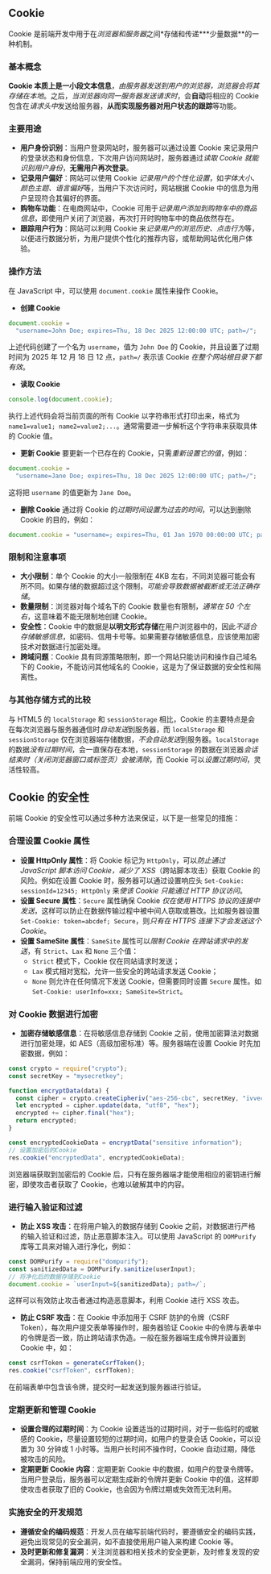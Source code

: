 ## Cookie

Cookie 是前端开发中用于在*浏览器和服务器*之间\*存储和传递**\*少量数据**的一种机制。

### 基本概念

**Cookie 本质上是一小段文本信息**，_由服务器发送到用户的浏览器，浏览器会将其存储在本地_。之后，_当浏览器向同一服务器发送请求时_，会**自动**将相应的 Cookie 包含在*请求头中*发送给服务器，**从而实现服务器对用户状态的跟踪**等功能。

### 主要用途

- **用户身份识别**：当用户登录网站时，服务器可以通过设置 Cookie 来记录用户的登录状态和身份信息，下次用户访问网站时，服务器通过*读取 Cookie 就能识别用户身份*，**无需用户再次登录**。
- **记录用户偏好**：网站可以使用 Cookie _记录用户的个性化设置_，如*字体大小、颜色主题、语言偏好*等，当用户下次访问时，网站根据 Cookie 中的信息为用户呈现符合其偏好的界面。
- **购物车功能**：在电商网站中，Cookie 可用于*记录用户添加到购物车中的商品信息*，即使用户关闭了浏览器，再次打开时购物车中的商品依然存在。
- **跟踪用户行为**：网站可以利用 Cookie 来*记录用户的浏览历史、点击行为*等，以便进行数据分析，为用户提供个性化的推荐内容，或帮助网站优化用户体验。

### 操作方法

在 JavaScript 中，可以使用 `document.cookie` 属性来操作 Cookie。

- **创建 Cookie**

```javascript
document.cookie =
  "username=John Doe; expires=Thu, 18 Dec 2025 12:00:00 UTC; path=/";
```

上述代码创建了一个名为 `username`，值为 `John Doe` 的 Cookie，并且设置了过期时间为 2025 年 12 月 18 日 12 点，`path=/` 表示该 Cookie _在整个网站根目录下都有效_。

- **读取 Cookie**

```javascript
console.log(document.cookie);
```

执行上述代码会将当前页面的所有 Cookie 以字符串形式打印出来，格式为 `name1=value1; name2=value2;...`。通常需要进一步解析这个字符串来获取具体的 Cookie 值。

- **更新 Cookie**
  要更新一个已存在的 Cookie，只需*重新设置它的值*，例如：

```javascript
document.cookie =
  "username=Jane Doe; expires=Thu, 18 Dec 2025 12:00:00 UTC; path=/";
```

这将把 `username` 的值更新为 `Jane Doe`。

- **删除 Cookie**
  通过将 Cookie 的*过期时间设置为过去的时间*，可以达到删除 Cookie 的目的，例如：

```javascript
document.cookie = "username=; expires=Thu, 01 Jan 1970 00:00:00 UTC; path=/";
```

### 限制和注意事项

- **大小限制**：单个 Cookie 的大小一般限制在 4KB 左右，不同浏览器可能会有所不同。如果存储的数据超过这个限制，_可能会导致数据被截断或无法正确存储_。
- **数量限制**：浏览器对每个域名下的 Cookie 数量也有限制，_通常在 50 个左右_，这意味着不能无限制地创建 Cookie。
- **安全性**：Cookie 中的数据是**以明文形式存储**在用户浏览器中的，因此*不适合存储敏感信息*，如密码、信用卡号等。如果需要存储敏感信息，应该使用加密技术对数据进行加密处理。
- **跨域问题**：Cookie 具有同源策略限制，即一个网站只能访问和操作自己域名下的 Cookie，不能访问其他域名的 Cookie，这是为了保证数据的安全性和隔离性。

### 与其他存储方式的比较

与 HTML5 的 `localStorage` 和 `sessionStorage` 相比，Cookie 的主要特点是会在每次浏览器与服务器通信时*自动发送*到服务器，而 `localStorage` 和 `sessionStorage` 仅在浏览器端存储数据，*不会自动发送*到服务器。`localStorage` 的数据*没有过期时间*，会一直保存在本地，`sessionStorage` 的数据在浏览器*会话结束时（关闭浏览器窗口或标签页）会被清除*，而 Cookie 可以*设置过期时间*，灵活性较高。

## Cookie 的安全性

前端 Cookie 的安全性可以通过多种方法来保证，以下是一些常见的措施：

### 合理设置 Cookie 属性

- **设置 HttpOnly 属性**：将 Cookie 标记为 `HttpOnly`，可以*防止通过 JavaScript 脚本访问 Cookie，减少了 XSS*（跨站脚本攻击）获取 Cookie 的风险。例如在设置 Cookie 时，服务器可以通过设置响应头 `Set-Cookie: sessionId=12345; HttpOnly` 来*使该 Cookie 只能通过 HTTP 协议访问*。
- **设置 Secure 属性**：`Secure` 属性确保 Cookie *仅在使用 HTTPS 协议的连接中发送*，这样可以防止在数据传输过程中被中间人窃取或篡改。比如服务器设置 `Set-Cookie: token=abcdef; Secure`，则*只有在 HTTPS 连接下才会发送这个 Cookie*。
- **设置 SameSite 属性**：`SameSite` 属性可以*限制 Cookie 在跨站请求中的发送*，有 `Strict`、`Lax` 和 `None` 三个值：
	- `Strict` 模式下，Cookie 仅在同站请求时发送；
	- `Lax` 模式相对宽松，允许一些安全的跨站请求发送 Cookie；
	- `None` 则允许在任何情况下发送 Cookie，但需要同时设置 `Secure` 属性。如 `Set-Cookie: userInfo=xxx; SameSite=Strict`。

### 对 Cookie 数据进行加密

- **加密存储敏感信息**：在将敏感信息存储到 Cookie 之前，使用加密算法对数据进行加密处理，如 AES（高级加密标准）等。服务器端在设置 Cookie 时先加密数据，例如：

```javascript
const crypto = require("crypto");
const secretKey = "mysecretkey";

function encryptData(data) {
  const cipher = crypto.createCipheriv("aes-256-cbc", secretKey, "ivvector");
  let encrypted = cipher.update(data, "utf8", "hex");
  encrypted += cipher.final("hex");
  return encrypted;
}

const encryptedCookieData = encryptData("sensitive information");
// 设置加密后的Cookie
res.cookie("encryptedData", encryptedCookieData);
```

浏览器端获取到加密后的 Cookie 后，只有在服务器端才能使用相应的密钥进行解密，即使攻击者获取了 Cookie，也难以破解其中的内容。

### 进行输入验证和过滤

- **防止 XSS 攻击**：在将用户输入的数据存储到 Cookie 之前，对数据进行严格的输入验证和过滤，防止恶意脚本注入。可以使用 JavaScript 的 `DOMPurify` 库等工具来对输入进行净化，例如：

```javascript
const DOMPurify = require("dompurify");
const sanitizedData = DOMPurify.sanitize(userInput);
// 将净化后的数据存储到Cookie
document.cookie = `userInput=${sanitizedData}; path=/`;
```

这样可以有效防止攻击者通过构造恶意脚本，利用 Cookie 进行 XSS 攻击。

- **防止 CSRF 攻击**：在 Cookie 中添加用于 CSRF 防护的令牌（CSRF Token），每次用户提交表单等操作时，服务器验证 Cookie 中的令牌与表单中的令牌是否一致，防止跨站请求伪造。一般在服务器端生成令牌并设置到 Cookie 中，如：

```javascript
const csrfToken = generateCsrfToken();
res.cookie("csrfToken", csrfToken);
```

在前端表单中包含该令牌，提交时一起发送到服务器进行验证。

### 定期更新和管理 Cookie

- **设置合理的过期时间**：为 Cookie 设置适当的过期时间，对于一些临时的或敏感的 Cookie，尽量设置较短的过期时间，如用户的登录会话 Cookie，可以设置为 30 分钟或 1 小时等。当用户长时间不操作时，Cookie 自动过期，降低被攻击的风险。
- **定期更新 Cookie 内容**：定期更新 Cookie 中的数据，如用户的登录令牌等。当用户登录后，服务器可以定期生成新的令牌并更新 Cookie 中的值，这样即使攻击者获取了旧的 Cookie，也会因为令牌过期或失效而无法利用。

### 实施安全的开发规范

- **遵循安全的编码规范**：开发人员在编写前端代码时，要遵循安全的编码实践，避免出现常见的安全漏洞，如不直接使用用户输入来构建 Cookie 等。
- **及时更新和修复漏洞**：关注浏览器和相关技术的安全更新，及时修复发现的安全漏洞，保持前端应用的安全性。
